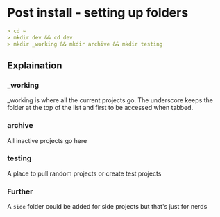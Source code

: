 # Post install - setting up folders

```markdown
> cd ~
> mkdir dev && cd dev
> mkdir _working && mkdir archive && mkdir testing
```

## Explaination

### _working

_working is where all the current projects go. The underscore keeps the folder at the top of the list and first to be accessed when tabbed.

### archive

All inactive projects go here

### testing

A place to pull random projects or create test projects

### Further

A `side` folder could be added for side projects but that's just for nerds
